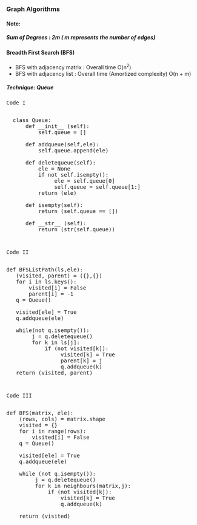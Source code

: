 ### Graph Algorithms
#### Note:
##### Sum of Degrees : 2m ( m represents the number of edges)
#### Breadth First Search (BFS)

<ul>
  <li>BFS with adjacency matrix : Overall time O(n<sup>2</sup>) </li>
  <li>BFS with adjacency list : Overall time (Amortized complexity) O(n + m) </li>
  </ul>

##### Technique: Queue
<pre>
Code I
<p>
  class Queue:
      def __init__ (self):
          self.queue = []
      
      def addqueue(self,ele):
          self.queue.append(ele)
      
      def deletequeue(self):
          ele = None
          if not self.isempty():
               ele = self.queue[0]
               self.queue = self.queue[1:]
          return (ele)
  
      def isempty(self):
          return (self.queue == [])
  
      def __str__ (self):
          return (str(self.queue))
</p>
</pre>

<pre>
Code II
<p>
def BFSListPath(ls,ele):
   (visited, parent) = ({},{})
   for i in ls.keys():
       visited[i] = False
       parent[i] = -1
   q = Queue()
   
   visited[ele] = True
   q.addqueue(ele)
   
   while(not q.isempty()):
        j = q.deletequeue()
        for k in ls[j]:
            if (not visited[k]):
                 visited[k] = True
                 parent[k] = j
                 q.addqueue(k)
   return (visited, parent)
</p>
</pre>

<pre>
Code III
<p>
def BFS(matrix, ele):
    (rows, cols) = matrix.shape
    visited = {}
    for i in range(rows):
        visited[i] = False
    q = Queue()
    
    visited[ele] = True
    q.addqueue(ele)
    
    while (not q.isempty()):
         j = q.deletequeue()
         for k in neighbours(matrix,j):
             if (not visited[k]):
                 visited[k] = True
                 q.addqueue(k)
                 
    return (visited)
</p>
</pre>
